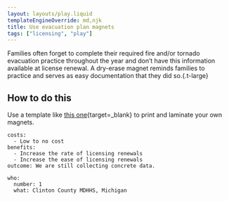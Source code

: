 ```yaml
---
layout: layouts/play.liquid
templateEngineOverride: md,njk
title: Use evacuation plan magnets
tags: ["licensing", "play"]
---
```


Families often forget to complete their required fire and/or tornado evacuation practice throughout the year and don’t have this information available at license renewal. A dry-erase magnet reminds families to practice and serves as easy documentation that they did so.{.t-large}

## How to do this

Use a template like [this one](/static/assets/Emergency%20Fridge%20Decoration.pdf){target=_blank} to print and laminate your own magnets.

    costs:
      - Low to no cost
    benefits:
      - Increase the rate of licensing renewals
      - Increase the ease of licensing renewals
    outcome: We are still collecting concrete data.

    who:
      number: 1
      what: Clinton County MDHHS, Michigan
 
